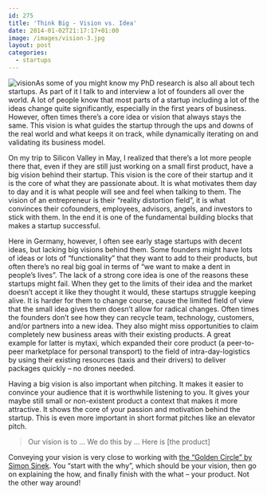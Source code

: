 ```yaml
---
id: 275
title: 'Think Big - Vision vs. Idea'
date: 2014-01-02T21:17:17+01:00
image: /images/vision-3.jpg
layout: post
categories:
  - startups
---
```

![vision](/images/vision-3.jpg)As some of you might know my PhD research is also all about tech startups. As part of it I talk to and interview a lot of founders all over the world. A lot of people know that most parts of a startup including a lot of the ideas change quite significantly, especially in the first years of business. However, often times there&#8217;s a core idea or vision that always stays the same. This vision is what guides the startup through the ups and downs of the real world and what keeps it on track, while dynamically iterating on and validating its business model.

On my trip to Silicon Valley in May, I realized that there&#8217;s a lot more people there that, even if they are still just working on a small first product, have a big vision behind their startup. This vision is the core of their startup and it is the core of what they are passionate about. It is what motivates them day to day and it is what people will see and feel when talking to them. The vision of an entrepreneur is their &#8220;reality distortion field&#8221;, it is what convinces their cofounders, employees, advisors, angels, and investors to stick with them. In the end it is one of the fundamental building blocks that makes a startup successful.

Here in Germany, however, I often see early stage startups with decent ideas, but lacking big visions behind them. Some founders might have lots of ideas or lots of &#8220;functionality&#8221; that they want to add to their products, but often there&#8217;s no real big goal in terms of &#8220;we want to make a dent in people&#8217;s lives&#8221;. The lack of a strong core idea is one of the reasons these startups might fail. When they get to the limits of their idea and the market doesn&#8217;t accept it like they thought it would, these startups struggle keeping alive. It is harder for them to change course, cause the limited field of view that the small idea gives them doesn&#8217;t allow for radical changes. Often times the founders don&#8217;t see how they can recycle team, technology, customers, and/or partners into a new idea. They also might miss opportunities to claim completely new business areas with their existing products. A great example for latter is mytaxi, which expanded their core product (a peer-to-peer marketplace for personal transport) to the field of intra-day-logistics by using their existing resources (taxis and their drivers) to deliver packages quickly &#8211; no drones needed.

Having a big vision is also important when pitching. It makes it easier to convince your audience that it is worthwhile listening to you. It gives your maybe still small or non-existent product a context that makes it more attractive. It shows the core of your passion and motivation behind the startup. This is even more important in short format pitches like an elevator pitch.

> Our vision is to &#8230; We do this by &#8230; Here is [the product]

Conveying your vision is very close to working with <a title="Start With Why" href="http://www.startwithwhy.com" target="_blank">the &#8220;Golden Circle&#8221; by Simon Sinek</a>. You &#8220;start with the why&#8221;, which should be your vision, then go on explaining the how, and finally finish with the what &#8211; your product. Not the other way around!